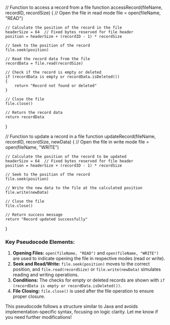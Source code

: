 
// Function to access a record from a file
function accessRecord(fileName, recordID, recordSize)
{
    // Open the file in read mode
    file = open(fileName, "READ")
    
    // Calculate the position of the record in the file
    headerSize = 64  // Fixed bytes reserved for file header
    position = headerSize + (recordID - 1) * recordSize
    
    // Seek to the position of the record
    file.seek(position)
    
    // Read the record data from the file
    recordData = file.read(recordSize)
    
    // Check if the record is empty or deleted
    if (recordData is empty or recordData.isDeleted())
    {
        return "Record not found or deleted"
    }
    
    // Close the file
    file.close()
    
    // Return the record data
    return recordData
}

// Function to update a record in a file
function updateRecord(fileName, recordID, recordSize, newData)
{
    // Open the file in write mode
    file = open(fileName, "WRITE")
    
    // Calculate the position of the record to be updated
    headerSize = 64  // Fixed bytes reserved for file header
    position = headerSize + (recordID - 1) * recordSize
    
    // Seek to the position of the record
    file.seek(position)
    
    // Write the new data to the file at the calculated position
    file.write(newData)
    
    // Close the file
    file.close()
    
    // Return success message
    return "Record updated successfully"
}
### Key Pseudocode Elements:

1. **Opening Files:** `open(fileName, "READ")` and `open(fileName, "WRITE")` are used to indicate opening the file in respective modes (read or write).
2. **Seek and Read/Write:** `file.seek(position)` moves to the correct position, and `file.read(recordSize)` or `file.write(newData)` simulates reading and writing operations.
3. **Conditions:** The checks for empty or deleted records are shown with `if (recordData is empty or recordData.isDeleted())`.
4. **File Closing:** `file.close()` is used after the file operation to ensure proper closure.

This pseudocode follows a structure similar to Java and avoids implementation-specific syntax, focusing on logic clarity. Let me know if you need further modifications!
